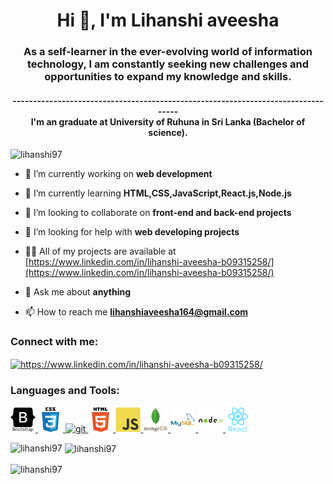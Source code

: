 <h1 align="center">Hi 👋, I'm Lihanshi aveesha</h1>
<h3 align="center">As a self-learner in the ever-evolving world of information technology, I am constantly seeking new challenges and opportunities to expand my knowledge and skills.</h3>
<h4 align="center">---------------------------------------------------------------------------------<br>
  I'm an graduate at University of Ruhuna in Sri Lanka (Bachelor of science).</h4>

<p align="left"> <img src="https://komarev.com/ghpvc/?username=lihanshi97&label=Profile%20views&color=0e75b6&style=flat" alt="lihanshi97" /> </p>

- 🔭 I’m currently working on **web development**

- 🌱 I’m currently learning **HTML,CSS,JavaScript,React.js,Node.js**

- 👯 I’m looking to collaborate on **front-end and back-end projects**

- 🤝 I’m looking for help with **web developing projects**

- 👨‍💻 All of my projects are available at [https://www.linkedin.com/in/lihanshi-aveesha-b09315258/](https://www.linkedin.com/in/lihanshi-aveesha-b09315258/)

- 💬 Ask me about **anything**

- 📫 How to reach me **lihanshiaveesha164@gmail.com**

<h3 align="left">Connect with me:</h3>
<p align="left">
<a href="https://linkedin.com/in/https://www.linkedin.com/in/lihanshi-aveesha-b09315258/" target="blank"><img align="center" src="https://raw.githubusercontent.com/rahuldkjain/github-profile-readme-generator/master/src/images/icons/Social/linked-in-alt.svg" alt="https://www.linkedin.com/in/lihanshi-aveesha-b09315258/" height="30" width="40" /></a>
</p>

<h3 align="left">Languages and Tools:</h3>
<p align="left"> <a href="https://getbootstrap.com" target="_blank" rel="noreferrer"> <img src="https://raw.githubusercontent.com/devicons/devicon/master/icons/bootstrap/bootstrap-plain-wordmark.svg" alt="bootstrap" width="40" height="40"/> </a> <a href="https://www.w3schools.com/css/" target="_blank" rel="noreferrer"> <img src="https://raw.githubusercontent.com/devicons/devicon/master/icons/css3/css3-original-wordmark.svg" alt="css3" width="40" height="40"/> </a> <a href="https://git-scm.com/" target="_blank" rel="noreferrer"> <img src="https://www.vectorlogo.zone/logos/git-scm/git-scm-icon.svg" alt="git" width="40" height="40"/> </a> <a href="https://www.w3.org/html/" target="_blank" rel="noreferrer"> <img src="https://raw.githubusercontent.com/devicons/devicon/master/icons/html5/html5-original-wordmark.svg" alt="html5" width="40" height="40"/> </a> <a href="https://developer.mozilla.org/en-US/docs/Web/JavaScript" target="_blank" rel="noreferrer"> <img src="https://raw.githubusercontent.com/devicons/devicon/master/icons/javascript/javascript-original.svg" alt="javascript" width="40" height="40"/> </a> <a href="https://www.mongodb.com/" target="_blank" rel="noreferrer"> <img src="https://raw.githubusercontent.com/devicons/devicon/master/icons/mongodb/mongodb-original-wordmark.svg" alt="mongodb" width="40" height="40"/> </a> <a href="https://www.mysql.com/" target="_blank" rel="noreferrer"> <img src="https://raw.githubusercontent.com/devicons/devicon/master/icons/mysql/mysql-original-wordmark.svg" alt="mysql" width="40" height="40"/> </a> <a href="https://nodejs.org" target="_blank" rel="noreferrer"> <img src="https://raw.githubusercontent.com/devicons/devicon/master/icons/nodejs/nodejs-original-wordmark.svg" alt="nodejs" width="40" height="40"/> </a> <a href="https://reactjs.org/" target="_blank" rel="noreferrer"> <img src="https://raw.githubusercontent.com/devicons/devicon/master/icons/react/react-original-wordmark.svg" alt="react" width="40" height="40"/> </a> </p>

<p><img align="left" src="https://github-readme-stats.vercel.app/api/top-langs?username=lihanshi97&show_icons=true&locale=en&layout=compact" alt="lihanshi97" /></p>

<p>&nbsp;<img align="center" src="https://github-readme-stats.vercel.app/api?username=lihanshi97&show_icons=true&locale=en" alt="lihanshi97" /></p>

<p><img align="center" src="https://github-readme-streak-stats.herokuapp.com/?user=lihanshi97&" alt="lihanshi97" /></p>
